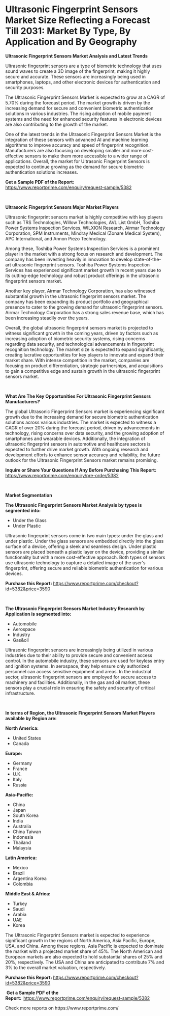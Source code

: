 <p><h1>Ultrasonic Fingerprint Sensors Market Size Reflecting a Forecast Till 2031: Market By Type, By Application and By Geography</h1></p><p><strong>Ultrasonic Fingerprint Sensors Market Analysis and Latest Trends</strong></p>
<p><p>Ultrasonic fingerprint sensors are a type of biometric technology that uses sound waves to create a 3D image of the fingerprint, making it highly secure and accurate. These sensors are increasingly being used in smartphones, laptops, and other electronic devices for authentication and security purposes.</p><p>The Ultrasonic Fingerprint Sensors Market is expected to grow at a CAGR of 5.70% during the forecast period. The market growth is driven by the increasing demand for secure and convenient biometric authentication solutions in various industries. The rising adoption of mobile payment systems and the need for enhanced security features in electronic devices are also contributing to the growth of the market.</p><p>One of the latest trends in the Ultrasonic Fingerprint Sensors Market is the integration of these sensors with advanced AI and machine learning algorithms to improve accuracy and speed of fingerprint recognition. Manufacturers are also focusing on developing smaller and more cost-effective sensors to make them more accessible to a wider range of applications. Overall, the market for Ultrasonic Fingerprint Sensors is expected to continue growing as the demand for secure biometric authentication solutions increases.</p></p>
<p><strong>Get a Sample PDF of the Report:&nbsp;</strong> <a href="https://www.reportprime.com/enquiry/request-sample/5382">https://www.reportprime.com/enquiry/request-sample/5382</a></p>
<p>&nbsp;</p>
<p><strong>Ultrasonic Fingerprint Sensors Major Market Players</strong></p>
<p><p>Ultrasonic fingerprint sensors market is highly competitive with key players such as TRS Technologies, Willow Technologies, AVL List GmbH, Toshiba Power Systems Inspection Services, WILXION Research, Airmar Technology Corporation, SPM Instruments, Mindray Medical (Zonare Medical System), APC International, and Annon Piezo Technology. </p><p>Among these, Toshiba Power Systems Inspection Services is a prominent player in the market with a strong focus on research and development. The company has been investing heavily in innovation to develop state-of-the-art ultrasonic fingerprint sensors. Toshiba Power Systems Inspection Services has experienced significant market growth in recent years due to its cutting-edge technology and robust product offerings in the ultrasonic fingerprint sensors market.</p><p>Another key player, Airmar Technology Corporation, has also witnessed substantial growth in the ultrasonic fingerprint sensors market. The company has been expanding its product portfolio and geographical presence to cater to the growing demand for ultrasonic fingerprint sensors. Airmar Technology Corporation has a strong sales revenue base, which has been increasing steadily over the years.</p><p>Overall, the global ultrasonic fingerprint sensors market is projected to witness significant growth in the coming years, driven by factors such as increasing adoption of biometric security systems, rising concerns regarding data security, and technological advancements in fingerprint recognition technology. The market size is expected to expand significantly, creating lucrative opportunities for key players to innovate and expand their market share. With intense competition in the market, companies are focusing on product differentiation, strategic partnerships, and acquisitions to gain a competitive edge and sustain growth in the ultrasonic fingerprint sensors market.</p></p>
<p>&nbsp;</p>
<p><strong>What Are The Key Opportunities For Ultrasonic Fingerprint Sensors Manufacturers?</strong></p>
<p><p>The global Ultrasonic Fingerprint Sensors market is experiencing significant growth due to the increasing demand for secure biometric authentication solutions across various industries. The market is expected to witness a CAGR of over 20% during the forecast period, driven by advancements in technology, rising concerns over data security, and the growing adoption of smartphones and wearable devices. Additionally, the integration of ultrasonic fingerprint sensors in automotive and healthcare sectors is expected to further drive market growth. With ongoing research and development efforts to enhance sensor accuracy and reliability, the future outlook for the Ultrasonic Fingerprint Sensors market remains promising.</p></p>
<p><strong>Inquire or Share Your Questions If Any Before Purchasing This Report:</strong> <a href="https://www.reportprime.com/enquiry/pre-order/5382">https://www.reportprime.com/enquiry/pre-order/5382</a></p>
<p>&nbsp;</p>
<p><strong>Market Segmentation</strong></p>
<p><strong>The Ultrasonic Fingerprint Sensors Market Analysis by types is segmented into:</strong></p>
<p><ul><li>Under the Glass</li><li>Under Plastic</li></ul></p>
<p><p>Ultrasonic fingerprint sensors come in two main types: under the glass and under plastic. Under the glass sensors are embedded directly into the glass surface of a device, offering a sleek and seamless design. Under plastic sensors are placed beneath a plastic layer on the device, providing a similar functionality but with a more cost-effective approach. Both types of sensors use ultrasonic technology to capture a detailed image of the user's fingerprint, offering secure and reliable biometric authentication for various devices.</p></p>
<p><strong>Purchase this Report:&nbsp;</strong><a href="https://www.reportprime.com/checkout?id=5382&price=3590">https://www.reportprime.com/checkout?id=5382&price=3590</a></p>
<p>&nbsp;</p>
<p><strong>The Ultrasonic Fingerprint Sensors Market Industry Research by Application is segmented into:</strong></p>
<p><ul><li>Automobile</li><li>Aerospace</li><li>Industry</li><li>Gas&oil</li></ul></p>
<p><p>Ultrasonic fingerprint sensors are increasingly being utilized in various industries due to their ability to provide secure and convenient access control. In the automobile industry, these sensors are used for keyless entry and ignition systems. In aerospace, they help ensure only authorized personnel can access sensitive equipment and areas. In the industrial sector, ultrasonic fingerprint sensors are employed for secure access to machinery and facilities. Additionally, in the gas and oil market, these sensors play a crucial role in ensuring the safety and security of critical infrastructure.</p></p>
<p>&nbsp;</p>
<p><strong>In terms of Region, the Ultrasonic Fingerprint Sensors Market Players available by Region are:</strong></p>
<p>
    <p> <strong> North America: </strong>
        <ul>
            <li>United States</li>
            <li>Canada</li>
        </ul>
        </p> 
    <p> <strong> Europe: </strong>
        <ul>
            <li>Germany</li>
            <li>France</li>
            <li>U.K.</li>
            <li>Italy</li>
            <li>Russia</li>
        </ul>
        </p> 
    <p> <strong> Asia-Pacific: </strong>
        <ul>
            <li>China</li>
            <li>Japan</li>
            <li>South Korea</li>
            <li>India</li>
            <li>Australia</li>
            <li>China Taiwan</li>
            <li>Indonesia</li>
            <li>Thailand</li>
            <li>Malaysia</li>
        </ul>
        </p> 
    <p> <strong> Latin America: </strong>
        <ul>
            <li>Mexico</li>
            <li>Brazil</li>
            <li>Argentina Korea</li>
            <li>Colombia</li>
        </ul>
        </p> 
    <p> <strong> Middle East & Africa: </strong>
        <ul>
            <li>Turkey</li>
            <li>Saudi</li>
            <li>Arabia</li>
            <li>UAE</li>
            <li>Korea</li>
        </ul>
    </p>
    </p>
<p><p>The Ultrasonic Fingerprint Sensors market is expected to experience significant growth in the regions of North America, Asia Pacific, Europe, USA, and China. Among these regions, Asia Pacific is expected to dominate the market with a projected market share of 45%. The North American and European markets are also expected to hold substantial shares of 25% and 20%, respectively. The USA and China are anticipated to contribute 7% and 3% to the overall market valuation, respectively.</p></p>
<p><strong>Purchase this Report: </strong><a href="https://www.reportprime.com/checkout?id=5382&price=3590">https://www.reportprime.com/checkout?id=5382&price=3590</a></p>
<p>&nbsp;<strong>Get a Sample PDF of the Report:&nbsp;&nbsp;</strong><a href="https://www.reportprime.com/enquiry/request-sample/5382">https://www.reportprime.com/enquiry/request-sample/5382</a></p>
<p><strong></strong></p>
<p>Check more reports on https://www.reportprime.com/</p>